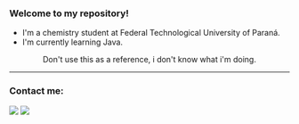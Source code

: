 
### Welcome to my repository!
- I'm a chemistry student at Federal Technological University of Paraná.
- I'm currently learning Java.
<div align="center">
Don't use this as a reference, i don't know what i'm doing.
</div>

---
                                                                                                                                                  
<div>  
  <h3 align="left">Contact me:</h3>
  <a href="https://www.linkedin.com/in/luis-guilherme-giannina-sante-5382b91b2/" target="_blank"><img src="https://img.shields.io/badge/-LinkedIn-%230077B5?style=for-the-badge&logo=linkedin&logoColor=white" target="_blank"></a> 
<a target="_blank" href="mailto:l.g.g.sante@gmail.com"><img src="https://img.shields.io/badge/-Gmail-D14836?style=for-the-badge&logo=Gmail&logoColor=white"></img></a>
 
</div>
